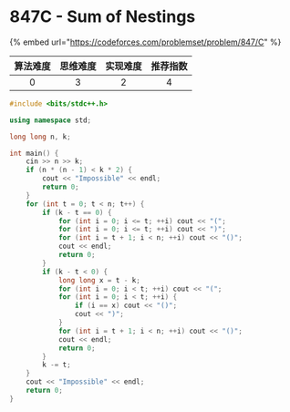 # 847C - Sum of Nestings

{% embed url="https://codeforces.com/problemset/problem/847/C" %}

| 算法难度 | 思维难度 | 实现难度 | 推荐指数 |
| :--: | :--: | :--: | :--: |
|   0  |   3  |   2  |   4  |



```cpp
#include <bits/stdc++.h>

using namespace std;

long long n, k;

int main() {
	cin >> n >> k;
	if (n * (n - 1) < k * 2) {
		cout << "Impossible" << endl;
		return 0;
	}
	for (int t = 0; t < n; t++) {
		if (k - t == 0) {
			for (int i = 0; i <= t; ++i) cout << "(";
			for (int i = 0; i <= t; ++i) cout << ")";
			for (int i = t + 1; i < n; ++i) cout << "()";
			cout << endl;
			return 0;
		}
		if (k - t < 0) {
			long long x = t - k;
			for (int i = 0; i < t; ++i) cout << "(";
			for (int i = 0; i < t; ++i) {
				if (i == x) cout << "()";
				cout << ")";
			}
			for (int i = t + 1; i < n; ++i) cout << "()";
			cout << endl;
			return 0;
		}
		k -= t;
	}
	cout << "Impossible" << endl;
	return 0;
}

```
